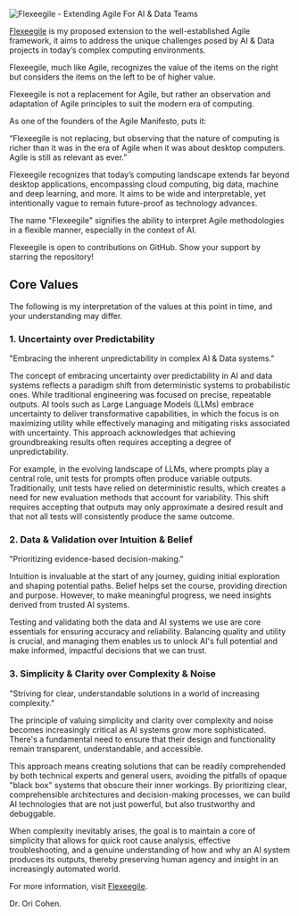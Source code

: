 ![Flexeegile - Extending Agile For AI & Data Teams
](flexeegile_banner.png)

[Flexeegile](https://www.flexeegile.com/) is my proposed extension to the well-established Agile framework, it aims to address the unique challenges posed by AI & Data projects in today’s complex computing environments.

Flexeegile, much like Agile, recognizes the value of the items on the right but considers the items on the left to be of higher value.

Flexeegile is not a replacement for Agile, but rather an observation and adaptation of Agile principles to suit the modern era of computing. 

As one of the founders of the Agile Manifesto, puts it:

“Flexeegile is not replacing, but observing that the nature of computing is richer than it was in the era of Agile when it was about desktop computers. Agile is still as relevant as ever.”

Flexeegile recognizes that today’s computing landscape extends far beyond desktop applications, encompassing cloud computing, big data, machine and deep learning, and more. It aims to be wide and interpretable, yet intentionally vague to remain future-proof as technology advances.

The name "Flexeegile" signifies the ability to interpret Agile methodologies in a flexible manner, especially in the context of AI.

Flexeegile is open to contributions on GitHub. Show your support by starring the repository!


## Core Values

The following is my interpretation of the values at this point in time, and your understanding may differ.

### 1. Uncertainty over Predictability 
"Embracing the inherent unpredictability in complex AI & Data systems." 

The concept of embracing uncertainty over predictability in AI and data systems reflects a paradigm shift from deterministic systems to probabilistic ones. While traditional engineering was focused on precise, repeatable outputs. AI tools such as Large Language Models (LLMs) embrace uncertainty to deliver transformative capabilities, in which the focus is on maximizing utility while effectively managing and mitigating risks associated with uncertainty. This approach acknowledges that achieving groundbreaking results often requires accepting a degree of unpredictability.

For example, in the evolving landscape of LLMs, where prompts play a central role, unit tests for prompts often produce variable outputs. Traditionally, unit tests have relied on deterministic results, which creates a need for new evaluation methods that account for variability. This shift requires accepting that outputs may only approximate a desired result and that not all tests will consistently produce the same outcome.

### 2. Data & Validation over Intuition & Belief
"Prioritizing evidence-based decision-making."

Intuition is invaluable at the start of any journey, guiding initial exploration and shaping potential paths. Belief helps set the course, providing direction and purpose. However, to make meaningful progress, we need insights derived from trusted AI systems. 

Testing and validating both the data and AI systems we use are core essentials for ensuring accuracy and reliability. Balancing quality and utility is crucial, and managing them enables us to unlock AI's full potential and make informed, impactful decisions that we can trust.

### 3. Simplicity & Clarity over Complexity & Noise
"Striving for clear, understandable solutions in a world of increasing complexity."

The principle of valuing simplicity and clarity over complexity and noise becomes increasingly critical as AI systems grow more sophisticated. There's a fundamental need to ensure that their design and functionality remain transparent, understandable, and accessible. 

This approach means creating solutions that can be readily comprehended by both technical experts and general users, avoiding the pitfalls of opaque "black box" systems that obscure their inner workings. By prioritizing clear, comprehensible architectures and decision-making processes, we can build AI technologies that are not just powerful, but also trustworthy and debuggable. 

When complexity inevitably arises, the goal is to maintain a core of simplicity that allows for quick root cause analysis, effective troubleshooting, and a genuine understanding of how and why an AI system produces its outputs, thereby preserving human agency and insight in an increasingly automated world.

For more information, visit [Flexeegile](https://www.flexeegile.com/).

Dr. Ori Cohen. 
